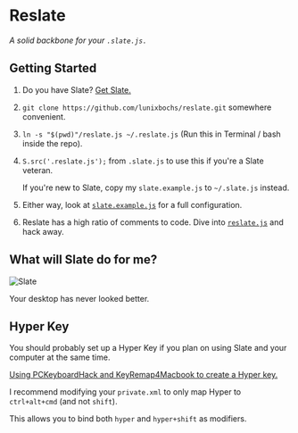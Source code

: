Reslate
=======

*A solid backbone for your `.slate.js.`*

Getting Started
-------

1. Do you have Slate? [Get Slate.](https://github.com/jigish/slate)

2. `git clone https://github.com/lunixbochs/reslate.git` somewhere convenient.

2. `ln -s "$(pwd)"/reslate.js ~/.reslate.js` (Run this in Terminal / bash inside the repo).

3. `S.src('.reslate.js');` from `.slate.js` to use this if you're a Slate veteran.

    If you're new to Slate, copy my `slate.example.js` to `~/.slate.js` instead.

4. Either way, look at [`slate.example.js`](/slate.example.js) for a full configuration.

5. Reslate has a high ratio of comments to code. Dive into [`reslate.js`](/reslate.js) and hack away.

What will Slate do for me?
-------

![Slate](http://bochs.info/img/slate.gif)

Your desktop has never looked better.

Hyper Key
-------
You should probably set up a Hyper Key if you plan on using Slate and your computer at the same time.

[Using PCKeyboardHack and KeyRemap4Macbook to create a Hyper key.](http://www.leancrew.com/all-this/2012/11/shift-control-option-command-on-caps-lock/)

I recommend modifying your `private.xml` to only map Hyper to `ctrl+alt+cmd` (and not `shift`).

This allows you to bind both `hyper` and `hyper+shift` as modifiers.
